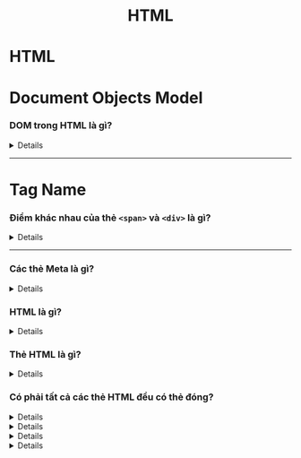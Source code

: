 <div align="center">
    <h1>HTML</h1>
</div>

# HTML

# Document Objects Model
### DOM trong HTML là gì?

<details>
    DOM (The Document Object Model) là một giao diện lập trình cho các document HTML. Nó đại diện cho trang để các chương trình có thể thay đổi cấu trúc, kiểu và nội dung của tài liệu. DOM đại diện cho tài liệu dưới dạng các nút và đối tượng.
</details>

---

# Tag Name
### Điểm khác nhau của thẻ `<span>` và `<div>` là gì?

<details>

-   span là phần tử nội tuyến (inline).

-   div là phần tử khối (block).

-   Bạn nên dùng các thẻ div để chứa (bọc) các phần của tài liệu, còn các thẻ span để chứa các phần nhỏ của văn bản, hình ảnh, v…v…

-   Lưu ý: Không được đặt một phần tử cấp khối trong một phần tử nội tuyến.

Ví dụ:

`<div>Hi<span>I'm the start of the span element <div>I'm illegal</div> I'm the end of the span</span> Bye I'm the end of the div</div>`

</details>

---

### Các thẻ Meta là gì?

<details>
Thẻ meta là các đoạn văn bản mô tả nội dung của trang; các thẻ meta không xuất hiện trên chính trang mà chỉ xuất hiện trong mã nguồn của trang.

Các thẻ meta về cơ bản chính là các mô tả nội dung nhỏ giúp cho các công cụ tìm kiếm biết nội dung của một trang web.

Ví dụ:

```html
<head>
<meta charset="UTF-8">
<meta name="description" content="Description search engines use">
<meta name="keywords" content="Keywords, of, your, page">
<meta name="author" content="Me">
<meta name="viewport" content="width=device-width, initial-scale=1.0">
</head>

```
</details>


### HTML là gì?
<details>
   HTML viết tắt của Hyper Text Markup Language (ngôn ngữ đánh dấu siêu văn bản). Nó là một ngôn ngữ của World Wide Web. Đây là một ngôn ngữ định dạng văn bản chuẩn được sử dụng để tạo và hiển thị các trang trên Web.

</details>

### Thẻ HTML là gì?
<details>

   Các thẻ HTML bao gồm ba phần: mở thẻ, nội dung và đóng thẻ. Một số thẻ là thẻ mở, có nghĩa là không cần phải đóng thẻ.

Tài liệu HTML được tạo ra từ hai điều sau:

Nội dung
Các thẻ
Trong đó, nội dung được đặt giữa các thẻ để hiển thị dữ liệu trên trang web.

</details>

### Có phải tất cả các thẻ HTML đều có thẻ đóng?
<details>

   Không. Có một vài thẻ trong html mà không cần phải đóng thẻ ví dụ thẻ `<image>, <br>, <hr>...`

</details>
<details>

4. Các danh sách phổ biến được sử dụng khi thiết kế một trang là gì?
   Có nhiều danh sách phổ biến được sử dụng để thiết kế một trang. Có loại danh sách sau đây:

Danh sách có thứ tự
Danh sách không ó thứ tự
Danh sách menu
Danh sách từ điển
Danh sách định nghĩa
</details>
<details>

5. Sự khác nhau giữa các phần tử và các thẻ trong HTML
   Các thành phần HTML giao tiếp với trình duyệt để hiển thị văn bản. Khi các phần tử được bao quanh bởi dấu ngoặc <details>, chúng sẽ tạo thành các thẻ HTML. Hầu như mọi lúc, các thẻ đi theo cặp và có nội dung bên trong.

6. HTML ngữ nghĩa là gì?
   HTML ngữ nghĩa là một kiểu code. Đó là việc sử dụng các thẻ HTML để củng cố ngữ nghĩa hoặc ý nghĩa của nội dung. Ví dụ: Trong thẻ ngữ nghĩa HTML <b> </b> không được sử dụng để hiển thị dòng chữ đậm, cũng như thẻ <i> </i> không được sử dụng để hiển thị cho chữ nghiêng. Thay vào đó chúng ta sử dụng các thẻ <strong></strong> and <em></em>.

7. Bản đồ hình ảnh là gì?
   Bản đồ hình ảnh cho phép bạn liên kết nhiều trang web khác nhau bằng một hình ảnh duy nhất. Bạn có thể định nghĩa mỗi phần của một bản đồ hình ảnh là các hình dạng khác nhau.

8. Làm thế nào để chèn một biểu tượng bản quyền vào trang web?
   Có thể chèn một biểu tượng bản quyền bằng cách sử dụng &copy; or &#169; vào file HTML

9. Làm thế nào để giữ các phẩn tử danh sách thẳng trong file HTML?
   Bạn có thể giữ các phẩn tử danh sách thẳng bằng cách sử dụng indent.

10. Một siêu liên kết (hyperlink) chỉ áp dụng cho văn bản đúng không?
    Không. Siêu liên kết được áp dụng cho cả văn bản và hình ảnh.

11. Style sheet là gì?
    Một style sheet được sử dụng để xây dựng kiểu dáng thích hợp, thiết kế tốt cho trang web. Bạn có thể thêm các mẫu này vào một số trang web khác nhau.

12. Bạn có thể tạo một văn bản nhiều màu trên một trang web?
    Có. Để tạo văn bản nhiều màu trên một trang web bạn có thể sử dụng thẻ <font color ="color"> </font> cho từng văn bản cụ thể mà bạn muốn.

13. Marquee là gì?
    Thẻ marquee trong HTML không phải là một thẻ HTML tiêu chuẩn, được sử dụng để di chuyển chữ hoặc ảnh theo chiều ngang hoặc dọc một cách tự động. Có nghĩa là bạn có thể làm cho chữ hoặc ảnh di chuyển lên trên, xuống dưới, sang trái, sang phải một cách tự động.

</details>
<details>

14. Có bao nhiêu thẻ được sử dụng để phân tách các đoạn văn?
    Có ba thẻ được sử dụng để tách văn bản. Thẻ <br> thường được sử dụng để xuống dòng, các thẻ khác là <p> và <blockquote>

15. Làm thế nào để tạo ảnh nền cho một trang web?
    Để tạo một hình ảnh nền trên một trang web, bạn nên đặt mã thẻ sau đây sau thẻ </head>.

?
1

<body background = "image.jpg">  
Thay thế "image.jpg" thành đường dẫn đến hình ảnh của bạn.

16. Các phần tử rỗng là gì?
    Phần tử HTML không có nội dung được gọi là phần tử rỗng. Ví dụ <br>, <hr>,...

17. Thẻ span được sử dụng làm gì? Lấy một ví dụ.
    Thẻ span là thẻ trung tính được sử dụng làm những việc sau:

Để thêm màu vào văn bản.
Để thêm nền trên văn bản.
Đánh dấu bất kỳ văn bản bằng màu nào. vv
Ví dụ:

?
1
2
3
4
5

<p>  
  <span style="color:#ffffff;">  
    Sử dung thẻ span thay đổi màu văn bản.
  </span>  
</p>  
18. Sử dụng thẻ iframe để làm gì?
Thẻ iframe được sử dụng để hiển thị một trang web trong một trang web khác.

Cấu trúc:

?
1

<iframe src="URL"></iframe>  
Ví dụ:

?
1

<iframe src="demo_iframe.html" width="200px" height="200px"></iframe>
Target đến một liên kết:

?
1

<iframe src="" name="iframe_a"></iframe>

List câu hỏi phỏng vấn HTML 5
Dưới đây là danh sách câu hỏi phỏng vấn HTML 5 và câu trả lời.

19. Canvas trong HTML 5 là gì?
    Canvas là một khoảng trống HTML được sử dụng để vẽ đồ họa.
